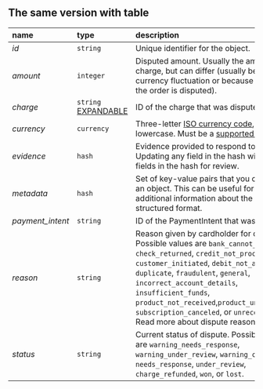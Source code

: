 ## The same version with table

| name             | type                                       | description                                                                                                                                                                                                                                                                                                                                                                                     |
| :--------------- | :----------------------------------------- | :---------------------------------------------------------------------------------------------------------------------------------------------------------------------------------------------------------------------------------------------------------------------------------------------------------------------------------------------------------------------------------------------- |
| _id_             | `string`                                   | Unique identifier for the object.                                                                                                                                                                                                                                                                                                                                                               |
| _amount_         | `integer`                                  | Disputed amount. Usually the amount of the charge, but can differ (usually because of currency fluctuation or because only part of the order is disputed).                                                                                                                                                                                                                                      |
| _charge_         | `string` [EXPANDABLE](#transition) | ID of the charge that was disputed.                                                                                                                                                                                                                                                                                                                                                             |
| _currency_       | `currency`                                 | Three-letter [ISO currency code](https://example.com), in lowercase. Must be a [supported currency](https://example.com).                                                                                                                                                                                                                                                                       |
| _evidence_       | `hash`                                     | Evidence provided to respond to a dispute. Updating any field in the hash will submit all fields in the hash for review.                                                                                                                                                                                                                                                                        |
| _metadata_       | `hash`                                     | Set of key-value pairs that you can attach to an object. This can be useful for storing additional information about the object in a structured format.                                                                                                                                                                                                                                         |
| _payment_intent_ | `string`                                   | ID of the PaymentIntent that was disputed.                                                                                                                                                                                                                                                                                                                                                      |
| _reason_         | `string`                                   | Reason given by cardholder for dispute. Possible values are `bank_cannot_process`, `check_returned`, `credit_not_processed`, `customer_initiated`, `debit_not_authorized`, `duplicate`, `fraudulent`, `general`, `incorrect_account_details`, `insufficient_funds`, `product_not_received`,`product_unacceptable`, `subscription_canceled`, or `unrecognized`. Read more about dispute reasons. |
| _status_         | `string`                                   | Current status of dispute. Possible values are `warning_needs_response`, `warning_under_review`, `warning_closed`, `needs_response`, `under_review`, `charge_refunded`, `won`, or `lost`.                                                                                                                                                                                                       |
